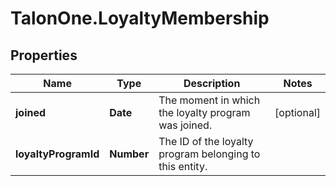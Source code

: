 # TalonOne.LoyaltyMembership

## Properties

Name | Type | Description | Notes
------------ | ------------- | ------------- | -------------
**joined** | **Date** | The moment in which the loyalty program was joined. | [optional] 
**loyaltyProgramId** | **Number** | The ID of the loyalty program belonging to this entity. | 



